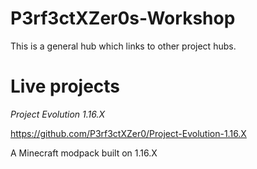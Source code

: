 # P3rf3ctXZer0s-Workshop
This is a general hub which links to other project hubs.

# Live projects

*Project Evolution 1.16.X* 

https://github.com/P3rf3ctXZer0/Project-Evolution-1.16.X

A Minecraft modpack built on 1.16.X
